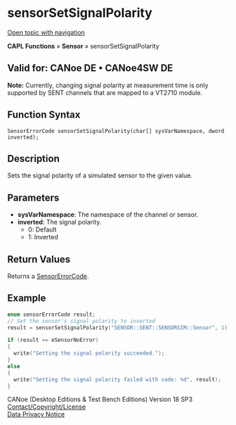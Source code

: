 # sensorSetSignalPolarity

[Open topic with navigation](../../../../../CANoeDEFamily.htm#Topics/CAPLFunctions/Sensor/Functions/CAPLfunctionSensorSetSignalPolarity.md)

**CAPL Functions** » **Sensor** » sensorSetSignalPolarity

## Valid for: CANoe DE • CANoe4SW DE

**Note:** Currently, changing signal polarity at measurement time is only supported by SENT channels that are mapped to a VT2710 module.

## Function Syntax

```
SensorErrorCode sensorSetSignalPolarity(char[] sysVarNamespace, dword inverted);
```

## Description

Sets the signal polarity of a simulated sensor to the given value.

## Parameters

- **sysVarNamespace**: The namespace of the channel or sensor.
- **inverted**: The signal polarity.
  - 0: Default
  - 1: Inverted

## Return Values

Returns a [SensorErrorCode](../CAPLfunctionsSensorEnumeration.md).

## Example

```c
enum sensorErrorCode result;
// Set the sensor's signal polarity to inverted
result = sensorSetSignalPolarity("SENSOR::SENT::SENSORSIM::Sensor", 1);

if (result == eSensorNoError)
{
  write("Setting the signal polarity succeeded.");
}
else
{
  write("Setting the signal polarity failed with code: %d", result);
}
```

CANoe (Desktop Editions & Test Bench Editions) Version 18 SP3  
[Contact/Copyright/License](../../../Shared/ContactCopyrightLicense.md)  
[Data Privacy Notice](https://www.vector.com/int/en/company/get-info/privacy-policy/)
